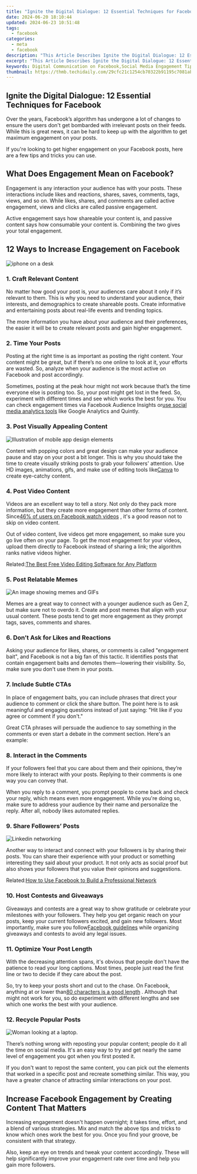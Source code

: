 ```yaml
---
title: "Ignite the Digital Dialogue: 12 Essential Techniques for Facebook"
date: 2024-06-20 18:10:44
updated: 2024-06-23 10:51:48
tags:
  - facebook
categories:
  - meta
  - facebook
description: "This Article Describes Ignite the Digital Dialogue: 12 Essential Techniques for Facebook"
excerpt: "This Article Describes Ignite the Digital Dialogue: 12 Essential Techniques for Facebook"
keywords: Digital Communication on Facebook,Social Media Engagement Tips,Effective Facebook Interactions,Mastering Facebook Conversations,Enhancing Online Discussions,Key Techniques for FB Dialogue,Essential Facebook Chat Skills
thumbnail: https://thmb.techidaily.com/29cfc21c1254cb70322b91195c7081ab1c044155fd0a604dc9fcf1b208976460.jpg
---
```


## Ignite the Digital Dialogue: 12 Essential Techniques for Facebook

 Over the years, Facebook’s algorithm has undergone a lot of changes to ensure the users don't get bombarded with irrelevant posts on their feeds. While this is great news, it can be hard to keep up with the algorithm to get maximum engagement on your posts.

 If you're looking to get higher engagement on your Facebook posts, here are a few tips and tricks you can use.

## What Does Engagement Mean on Facebook?

 Engagement is any interaction your audience has with your posts. These interactions include likes and reactions, shares, saves, comments, tags, views, and so on. While likes, shares, and comments are called active engagement, views and clicks are called passive engagement.

 Active engagement says how shareable your content is, and passive content says how consumable your content is. Combining the two gives your total engagement.

## 12 Ways to Increase Engagement on Facebook

![iphone on a desk](https://static1.makeuseofimages.com/wordpress/wp-content/uploads/2022/01/iphone-on-a-desk.jpg)

### 1\. Craft Relevant Content

 No matter how good your post is, your audiences care about it only if it’s relevant to them. This is why you need to understand your audience, their interests, and demographics to create shareable posts. Create informative and entertaining posts about real-life events and trending topics.

 The more information you have about your audience and their preferences, the easier it will be to create relevant posts and gain higher engagement.

### 2\. Time Your Posts

 Posting at the right time is as important as posting the right content. Your content might be great, but if there’s no one online to look at it, your efforts are wasted. So, analyze when your audience is the most active on Facebook and post accordingly.

 Sometimes, posting at the peak hour might not work because that’s the time everyone else is posting too. So, your post might get lost in the feed. So, experiment with different times and see which works the best for you. You can check engagement times via Facebook Audience Insights or[use social media analytics tools](http://www.makeuseof.com/best-tools-track-social-media-performance/) like Google Analytics and Quintly.

### 3\. Post Visually Appealing Content

![Illustration of mobile app design elements](https://static1.makeuseofimages.com/wordpress/wp-content/uploads/2021/08/React-Native-UI-Libraries-Featured.jpeg)

 Content with popping colors and great design can make your audience pause and stay on your post a bit longer. This is why you should take the time to create visually striking posts to grab your followers' attention. Use HD images, animations, gifs, and make use of editing tools like[Canva](https://www.makeuseof.com/how-to-use-canva-beginners-guide/) to create eye-catchy content.

### 4\. Post Video Content

 Videos are an excellent way to tell a story. Not only do they pack more information, but they create more engagement than other forms of content. Since[46% of users on Facebook watch videos](https://www.statista.com/statistics/200843/social-media-activities-by-platform-usa/) , it's a good reason not to skip on video content.

 Out of video content, live videos get more engagement, so make sure you go live often on your page. To get the most engagement for your videos, upload them directly to Facebook instead of sharing a link; the algorithm ranks native videos higher.

 Related:[The Best Free Video Editing Software for Any Platform](https://www.makeuseof.com/best-free-video-editing-software/)

### 5\. Post Relatable Memes

![An image showing memes and GIFs](https://static1.makeuseofimages.com/wordpress/wp-content/uploads/2021/11/Memes-and-GIFs.jpeg)

 Memes are a great way to connect with a younger audience such as Gen Z, but make sure not to overdo it. Create and post memes that align with your usual content. These posts tend to get more engagement as they prompt tags, saves, comments and shares.

### 6\. Don’t Ask for Likes and Reactions

 Asking your audience for likes, shares, or comments is called "engagement bait", and Facebook is not a big fan of this tactic. It identifies posts that contain engagement baits and demotes them—lowering their visibility. So, make sure you don't use them in your posts.

### 7\. Include Subtle CTAs

 In place of engagement baits, you can include phrases that direct your audience to comment or click the share button. The point here is to ask meaningful and engaging questions instead of just saying: "Hit like if you agree or comment if you don't."

 Great CTA phrases will persuade the audience to say something in the comments or even start a debate in the comment section. Here's an example:

### 8\. Interact in the Comments

 If your followers feel that you care about them and their opinions, they’re more likely to interact with your posts. Replying to their comments is one way you can convey that.

 When you reply to a comment, you prompt people to come back and check your reply, which means even more engagement. While you're doing so, make sure to address your audience by their name and personalize the reply. After all, nobody likes automated replies.

### 9\. Share Followers’ Posts

![Linkedin networking](https://static1.makeuseofimages.com/wordpress/wp-content/uploads/2022/01/networking.jpg)

 Another way to interact and connect with your followers is by sharing their posts. You can share their experience with your product or something interesting they said about your product. It not only acts as social proof but also shows your followers that you value their opinions and suggestions.

 Related:[How to Use Facebook to Build a Professional Network](https://www.makeuseof.com/how-to-use-facebook-build-professional-network/)

### 10\. Host Contests and Giveaways

 Giveaways and contests are a great way to show gratitude or celebrate your milestones with your followers. They help you get organic reach on your posts, keep your current followers excited, and gain new followers. Most importantly, make sure you follow[Facebook guidelines](https://www.facebook.com/policies%5Fcenter/pages%5Fgroups%5Fevents) while organizing giveaways and contests to avoid any legal issues.

### 11\. Optimize Your Post Length

 With the decreasing attention spans, it's obvious that people don't have the patience to read your long captions. Most times, people just read the first line or two to decide if they care about the post.

 So, try to keep your posts short and cut to the chase. On Facebook, anything at or lower than[80 characters is a good length](https://blog.hootsuite.com/ideal-social-media-post-length/#Facebook) . Although that might not work for you, so do experiment with different lengths and see which one works the best with your audience.

### 12\. Recycle Popular Posts

![Woman looking at a laptop.](https://static1.makeuseofimages.com/wordpress/wp-content/uploads/2022/01/absolute-volume-featured.jpg)

 There’s nothing wrong with reposting your popular content; people do it all the time on social media. It's an easy way to try and get nearly the same level of engagement you got when you first posted it.

 If you don't want to repost the same content, you can pick out the elements that worked in a specific post and recreate something similar. This way, you have a greater chance of attracting similar interactions on your post.

## Increase Facebook Engagement by Creating Content That Matters

 Increasing engagement doesn't happen overnight; it takes time, effort, and a blend of various strategies. Mix and match the above tips and tricks to know which ones work the best for you. Once you find your groove, be consistent with that strategy.

 Also, keep an eye on trends and tweak your content accordingly. These will help significantly improve your engagement rate over time and help you gain more followers.


<ins class="adsbygoogle"
     style="display:block"
     data-ad-format="autorelaxed"
     data-ad-client="ca-pub-7571918770474297"
     data-ad-slot="1223367746"></ins>



<ins class="adsbygoogle"
     style="display:block"
     data-ad-client="ca-pub-7571918770474297"
     data-ad-slot="8358498916"
     data-ad-format="auto"
     data-full-width-responsive="true"></ins>
